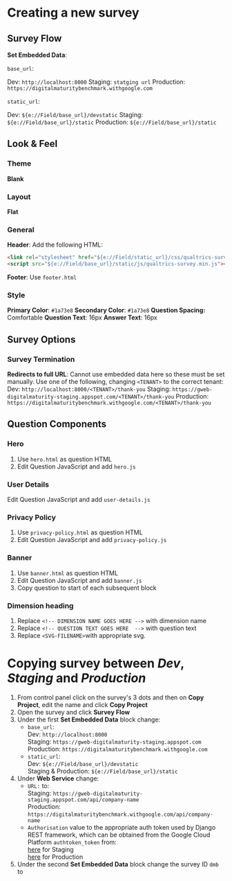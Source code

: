 # Creating a new survey

## Survey Flow
**Set Embedded Data**:

`base_url`:

Dev: `http://localhost:8000`
Staging: `statging url`
Production: `https://digitalmaturitybenchmark.withgoogle.com`

`static_url`:

Dev: `${e://Field/base_url}/devstatic`
Staging: `${e://Field/base_url}/static`
Production: `${e://Field/base_url}/static`


## Look & Feel

### Theme

**Blank**

### Layout
**Flat**


### General
**Header**: Add the following HTML:
```html
<link rel="stylesheet" href="${e://Field/static_url}/css/qualtrics-survey.css" />
<script src="${e://Field/base_url}/static/js/qualtrics-survey.min.js"></script>`
```

**Footer**: Use `footer.html`


### Style
**Primary Color**: `#1a73e8`
**Secondary Color**: `#1a73e8`
**Question Spacing:** Comfortable
**Question Text**: 16px
**Answer Text**: 16px


## Survey Options
### Survey Termination

**Redirects to full URL**:
Cannot use embedded data here so these must be set manually. Use one of the following, changing `<TENANT>` to the correct tenant:
Dev: `http://localhost:8000/<TENANT>/thank-you`
Staging: `https://gweb-digitalmaturity-staging.appspot.com/<TENANT>/thank-you`
Production: `https://digitalmaturitybenchmark.withgoogle.com/<TENANT>/thank-you`


## Question Components
### Hero
1. Use `hero.html` as question HTML
3. Edit Question JavaScript and add `hero.js`


### User Details
Edit Question JavaScript and add `user-details.js`


### Privacy Policy
1. Use `privacy-policy.html` as question HTML
2. Edit Question JavaScript and add `privacy-policy.js`


### Banner
1. Use `banner.html` as question HTML
2. Edit Question JavaScript and add `banner.js`
3. Copy question to start of each subsequent block


### Dimension heading
1. Replace `<!-- DIMENSION NAME GOES HERE -->` with dimension name
1. Replace `<!-- QUESTION TEXT GOES HERE  -->` with question text
1. Replace `<SVG-FILENAME>`with appropriate svg.


# Copying survey between *Dev*, *Staging* and *Production*

1. From control panel click on the survey's 3 dots and then on **Copy Project**, edit the name and click **Copy Project**
1. Open the survey and click **Survey Flow**
1. Under the first **Set Embedded Data** block change:
    * `base_url`:<br>
        Dev: `http://localhost:8000` <br>
        Staging: `https://gweb-digitalmaturity-staging.appspot.com` <br>
        Production: `https://digitalmaturitybenchmark.withgoogle.com`
    * `static_url`:<br>
        Dev: `${e://Field/base_url}/devstatic` <br>
        Staging & Production: `${e://Field/base_url}/static`
1. Under **Web Service** change:
    * `URL:` to:<br>
        Staging: `https://gweb-digitalmaturity-staging.appspot.com/api/company-name` <br>
        Production: `https://digitalmaturitybenchmark.withgoogle.com/api/company-name`
    * `Authorisation` value to the appropriate auth token used by Django REST framework, which can be obtained from the Google Cloud Platform `authtoken_token` from:<br>
    [here](https://console.cloud.google.com/datastore/entities;kind=authtoken_token;ns=__$DEFAULT$__/query/kind?project=gweb-digitalmaturity-staging) for Staging<br>
    [here](https://console.cloud.google.com/datastore/entities;kind=authtoken_token;ns=__$DEFAULT$__/query/kind?project=gweb-digitalmaturity) for Production
1. Under the second **Set Embedded Data** block change the survey ID `dmb` to
